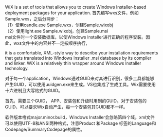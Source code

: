 WiX is a set of tools that allows you to create Windows Installer-based deployment packages for your application. 
首先编写wxs文件，例如Sample.wxs，之后分两步：  
（1）使用candle.exe Sample.wxs，创建Sample.wixobj  
（2）使用light.exe Sample.wixobj，创建Sample.msi  
msi文件时一个安装数据库，以使Windows Installer进行正确的程序安装。因此，wxs文件中的内容并不一定按顺序执行，

it is a comfortable, XML-style way to describe your installation requirements that gets translated into Windows Installer .msi databases by its compiler and linker. WiX is a relatively thin wrapper around Windows Installer technology.  

对于每一个application，Windows通过GUID来对其进行识别，很多工具都能够产生GUID，可以使用uuidgen.exe来生成。VS也集成了生成工具。Wix需要使用十六进制且大写格式的GUID。  

首先，需要三个GUID， APP、安装包和升级时用到的GUID。对于安装包的GUID，可以要求Wix自动产生，每一个安装包其GUID都不一样。

软件版本格式major.minor.build，Windows Installer会忽略第四个域。xml文件可以使用UTF-8和ANSI两种格式，注意Product 和Package 标签的Language和Codepage/SummaryCodepage的属性。

